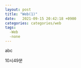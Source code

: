 ```yaml
---
layout: post
title: "Web(1)"
date:   2021-09-15 20:42:18 +0900
categories: categories/web
tags:
  -Web
  -none
---
```


abc

10시49분

